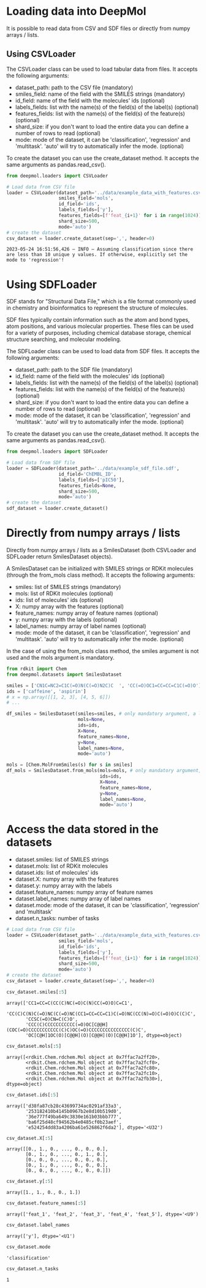 # Loading data into DeepMol

It is possible to read data from CSV and SDF files or directly from numpy arrays / lists.

## Using CSVLoader

The CSVLoader class can be used to load tabular data from files. It accepts the following arguments:
- dataset_path: path to the CSV file (mandatory)
- smiles_field: name of the field with the SMILES strings (mandatory)
- id_field: name of the field with the molecules' ids (optional)
- labels_fields: list with the name(s) of the field(s) of the label(s) (optional)
- features_fields: list with the name(s) of the field(s) of the feature(s) (optional)
- shard_size: if you don't want to load the entire data you can define a number of rows to read (optional)
- mode: mode of the dataset, it can be 'classification', 'regression' and 'multitask'. 'auto' will try to automatically infer the mode. (optional)

To create the dataset you can use the create_dataset method. It accepts the same arguments as pandas.read_csv().


```python
from deepmol.loaders import CSVLoader

# Load data from CSV file
loader = CSVLoader(dataset_path='../data/example_data_with_features.csv',
                   smiles_field='mols',
                   id_field='ids',
                   labels_fields=['y'],
                   features_fields=[f'feat_{i+1}' for i in range(1024)],
                   shard_size=500,
                   mode='auto')
# create the dataset
csv_dataset = loader.create_dataset(sep=',', header=0)
```

    2023-05-24 16:51:56,426 — INFO — Assuming classification since there are less than 10 unique y values. If otherwise, explicitly set the mode to 'regression'!


# Using SDFLoader

SDF stands for "Structural Data File," which is a file format commonly used in chemistry and bioinformatics to represent the structure of molecules.

SDF files typically contain information such as the atom and bond types, atom positions, and various molecular properties. These files can be used for a variety of purposes, including chemical database storage, chemical structure searching, and molecular modeling.

The SDFLoader class can be used to load data from SDF files. It accepts the following arguments:
- dataset_path: path to the SDF file (mandatory)
- id_field: name of the field with the molecules' ids (optional)
- labels_fields: list with the name(s) of the field(s) of the label(s) (optional)
- features_fields: list with the name(s) of the field(s) of the feature(s) (optional)
- shard_size: if you don't want to load the entire data you can define a number of rows to read (optional)
- mode: mode of the dataset, it can be 'classification', 'regression' and 'multitask'. 'auto' will try to automatically infer the mode. (optional)

To create the dataset you can use the create_dataset method. It accepts the same arguments as pandas.read_csv().


```python
from deepmol.loaders import SDFLoader

# Load data from SDF file
loader = SDFLoader(dataset_path='../data/example_sdf_file.sdf',
                   id_field='ChEMBL_ID',
                   labels_fields=['pIC50'],
                   features_fields=None,
                   shard_size=500,
                   mode='auto')
# create the dataset
sdf_dataset = loader.create_dataset()
```

# Directly from numpy arrays / lists

Directly from numpy arrays / lists as a SmilesDataset (both CSVLoader and SDFLoader return SmilesDataset objects).

A SmilesDataset can be initialized with SMILES strings or RDKit molecules (through the from_mols class method). It accepts the following arguments:
- smiles: list of SMILES strings (mandatory)
- mols: list of RDKit molecules (optional)
- ids: list of molecules' ids (optional)
- X: numpy array with the features (optional)
- feature_names: numpy array of feature names (optional)
- y: numpy array with the labels (optional)
- label_names: numpy array of label names (optional)
- mode: mode of the dataset, it can be 'classification', 'regression' and 'multitask'. 'auto' will try to automatically infer the mode. (optional)

In the case of using the from_mols class method, the smiles argument is not used and the mols argument is mandatory.


```python
from rdkit import Chem
from deepmol.datasets import SmilesDataset

smiles = ['CN1C=NC2=C1C(=O)N(C(=O)N2C)C  ', 'CC(=O)OC1=CC=CC=C1C(=O)O']
ids = ['caffeine', 'aspirin']
# x = np.array([[1, 2, 3], [4, 5, 6]])
# ...

df_smiles = SmilesDataset(smiles=smiles, # only mandatory argument, a list of SMILES strings
                          mols=None,
                          ids=ids,
                          X=None,
                          feature_names=None,
                          y=None,
                          label_names=None,
                          mode='auto')

mols = [Chem.MolFromSmiles(s) for s in smiles]
df_mols = SmilesDataset.from_mols(mols=mols, # only mandatory argument, a list of RDKit molecules
                                  ids=ids,
                                  X=None,
                                  feature_names=None,
                                  y=None,
                                  label_names=None,
                                  mode='auto')
```

# Access the data stored in the datasets

- dataset.smiles: list of SMILES strings
- dataset.mols: list of RDKit molecules
- dataset.ids: list of molecules' ids
- dataset.X: numpy array with the features
- dataset.y: numpy array with the labels
- dataset.feature_names: numpy array of feature names
- dataset.label_names: numpy array of label names
- dataset.mode: mode of the dataset, it can be 'classification', 'regression' and 'multitask'
- dataset.n_tasks: number of tasks


```python
# Load data from CSV file
loader = CSVLoader(dataset_path='../data/example_data_with_features.csv',
                   smiles_field='mols',
                   id_field='ids',
                   labels_fields=['y'],
                   features_fields=[f'feat_{i+1}' for i in range(1024)],
                   shard_size=500,
                   mode='auto')
# create the dataset
csv_dataset = loader.create_dataset(sep=',', header=0)
```


```python
csv_dataset.smiles[:5]
```




    array(['CC1=CC=C(CC(C)NC(=O)C(N)CC(=O)O)C=C1',
           'CC(C)C(N)C(=O)NC(C(=O)NC(CC1=CC=CC=C1)C(=O)NC(CC(N)=O)C(=O)O)C(C)C',
           'CCSC(=O)CN=C(C)O',
           'CCC(C)CCCCCCCCCCC(=O)OC[C@@H](COC(=O)CCCCCCCCCCC(C)C)OC(=O)CCCCCCCCCCCCCCC(C)C',
           'OC[C@H]1OC(O)[C@@H](O)[C@@H](O)[C@@H]1O'], dtype=object)




```python
csv_dataset.mols[:5]
```




    array([<rdkit.Chem.rdchem.Mol object at 0x7ffac7a2ff20>,
           <rdkit.Chem.rdchem.Mol object at 0x7ffac7a2fcf0>,
           <rdkit.Chem.rdchem.Mol object at 0x7ffac7a2fc80>,
           <rdkit.Chem.rdchem.Mol object at 0x7ffac7a2fc10>,
           <rdkit.Chem.rdchem.Mol object at 0x7ffac7a2fb30>], dtype=object)




```python
csv_dataset.ids[:5]
```




    array(['d38fa87cb28c43699734ac0291af33a3',
           '253182410b4145b0967b2e8d10b519d0',
           '36e777f49ba649c3830e161b03bbb777',
           'ba6f25d48cf94562b4e0485cf0b23aef',
           'e524254dd83a4206ba61e526862f6da2'], dtype='<U32')




```python
csv_dataset.X[:5]
```




    array([[0., 1., 0., ..., 0., 0., 0.],
           [0., 1., 0., ..., 0., 1., 0.],
           [0., 0., 0., ..., 0., 0., 0.],
           [0., 1., 0., ..., 0., 0., 0.],
           [0., 0., 0., ..., 0., 0., 0.]])




```python
csv_dataset.y[:5]
```




    array([1., 1., 0., 0., 1.])




```python
csv_dataset.feature_names[:5]
```




    array(['feat_1', 'feat_2', 'feat_3', 'feat_4', 'feat_5'], dtype='<U9')




```python
csv_dataset.label_names
```




    array(['y'], dtype='<U1')




```python
csv_dataset.mode
```




    'classification'




```python
csv_dataset.n_tasks
```




    1


